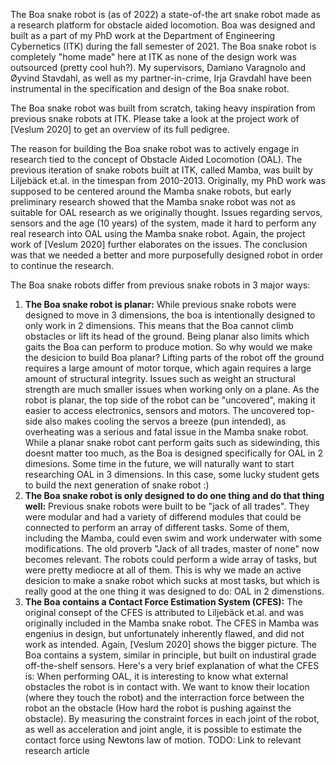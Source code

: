 The Boa snake robot is (as of 2022) a state-of-the art snake robot made as a research platform for obstacle aided
locomotion. Boa was designed and built as a part of my PhD work at the Department of Engineering Cybernetics (ITK) during the fall semester of 2021. The Boa snake robot is completely "home made" here at ITK as none of the design work was outsourced (pretty cool huh?). My supervisors, Damiano Varagnolo and Øyvind Stavdahl, as well as my partner-in-crime, Irja Gravdahl have been instrumental in the specification and design of the Boa snake robot.

The Boa snake robot was built from scratch, taking heavy inspiration from previous snake robots at ITK. Please take a look at the project work of [Veslum 2020] to get an overview of its full pedigree.

The reason for building the Boa snake robot was to actively engage in research tied to the concept of Obstacle Aided Locomotion (OAL). The previous iteration of snake robots built at ITK, called Mamba, was built by Liljebäck et.al. in the timespan from 2010-2013. Originally, my PhD work was supposed to be centered around the Mamba snake robots, but early preliminary research showed that the Mamba snake robot was not as suitable for OAL research as we originally thought. Issues regarding servos, sensors and the age (10 years) of the system, made it hard to perform any real research into OAL using the Mamba snake robot. Again, the project work of [Veslum 2020] further elaborates on the issues. The conclusion was that we needed a better and more purposefully designed robot in order to continue the research. 

The Boa snake robots differ from previous snake robots in 3 major ways:

1. **The Boa snake robot is planar:** While previous snake robots were designed to move in 3 dimensions, the boa is intentionally designed to only work in 2 dimensions. This means that the Boa cannot climb obstacles or lift its head of the ground. Being planar also limits which gaits the Boa can perform to produce motion. So why would we make the desicion to build Boa planar? Lifting parts of the robot off the ground requires a large amount of motor torque, which again requires a large amount of structural integrity. Issues such as weight an structural strength are much smaller issues when working only on a plane. As the robot is planar, the top side of the robot can be "uncovered", making it easier to access electronics, sensors and motors. The uncovered top-side also makes cooling the servos a breeze (pun intended), as overheating was a serious and fatal issue in the Mamba snake robot. While a planar snake robot cant perform gaits such as sidewinding, this doesnt matter too much, as the Boa is designed specifically for OAL in 2 dimesions. Some time in the future, we will naturally want to start researching OAL in 3 dimensions. In this case, some lucky student gets to build the next generation of snake robot :)
2. **The Boa snake robot is only designed to do one thing and do that thing well:** Previous snake robots were built to be "jack of all trades". They were modular and had a variety of differend modules that could be connected to perform an array of different tasks. Some of them, including the Mamba, could even swim and work underwater with some modifications. The old proverb "Jack of all trades, master of none" now becomes relevant. The robots could perform a wide array of tasks, but were pretty mediocre at all of them. This is why we made an active desicion to make a snake robot which sucks at most tasks, but which is really good at the one thing it was designed to do: OAL in 2 dimenstions.
3. **The Boa contains a Contact Force Estimation System (CFES):** The original consept of the CFES is attributed to Liljebäck et.al. and was originally included in the Mamba snake robot. The CFES in Mamba was engenius in design, but unfortunately inherently flawed, and did not work as intended. Again, [Veslum 2020] shows the bigger picture. The Boa contains a system, similar in principle, but built on industiral grade off-the-shelf sensors. Here's a very brief explanation of what the CFES is: When performing OAL, it is interesting to know what external obstacles the robot is in contact with. We want to know their location (where they touch the robot) and the interraction force between the robot an the obstacle (How hard the robot is pushing against the obstacle). By measuring the constraint forces in each joint of the robot, as well as acceleration and joint angle, it is possible to estimate the contact force using Newtons law of motion.
TODO: Link to relevant research article

